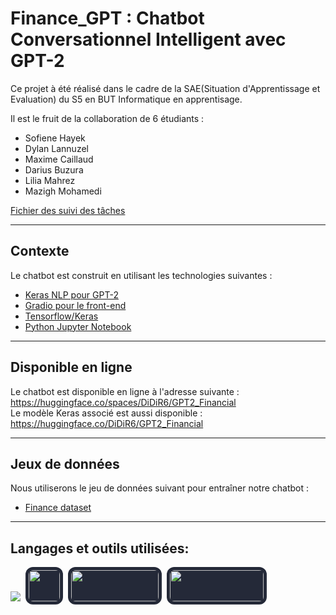 # Finance_GPT : Chatbot Conversationnel Intelligent avec GPT-2

Ce projet à été réalisé dans le cadre de la SAE(Situation d'Apprentissage et Evaluation) du S5 en BUT Informatique en apprentisage.

Il est le fruit de la collaboration de 6 étudiants :


- Sofiene Hayek 
- Dylan Lannuzel 
- Maxime Caillaud 
- Darius Buzura
- Lilia Mahrez
- Mazigh Mohamedi

<a href="https://docs.google.com/spreadsheets/d/1UZqGS0qBc816E_70oqSOMQBjfUwfkFBca55ppEhxKkw/edit?usp=sharing"> Fichier des suivi des tâches </a>

<hr>

## Contexte

Le chatbot est construit en utilisant les technologies suivantes :

- [Keras NLP pour GPT-2](https://keras.io/keras_nlp/)
- [Gradio pour le front-end](https://www.gradio.app/)
- [Tensorflow/Keras](https://www.tensorflow.org/)
- [Python Jupyter Notebook](https://colab.research.google.com/pro/terms/v1?hl=fr)

<hr>

## Disponible en ligne

Le chatbot est disponible en ligne à l'adresse suivante : https://huggingface.co/spaces/DiDiR6/GPT2_Financial
<br>
Le modèle Keras associé est aussi disponible : https://huggingface.co/DiDiR6/GPT2_Financial

<hr>

## Jeux de données

Nous utiliserons le jeu de données suivant pour entraîner notre chatbot :

- [Finance dataset](https://www.tensorflow.org/datasets/community_catalog/huggingface/financial_phrasebank)

<hr>

## Langages et outils utilisées:

![](https://skillicons.dev/icons?i=tensorflow,py,github&theme=dark)
<img src="https://i0.wp.com/crowintelligence.org/wp-content/uploads/2021/04/1200px-Jupyter_logo.svg_.png?fit=1200%2C1391&ssl=1" style="width:50px; height: 50px; border-radius:12px; padding: 5px; background-color:#242938; margin-left:4px">
<img src="https://huggingface.co/front/assets/spaces-launch-page/gradio-logo.svg" style="width:140px; height: 50px; border-radius:12px; padding: 5px; background-color:#242938; margin-left:4px ">
<img src="https://victorzhou.com/static/c309c4c6a7bbdb43cf1f290786ce47ab/39600/keras-logo.png" style="width:150px; height: 50px; border-radius:12px; padding: 5px; background-color:#242938; margin-left:4px">



